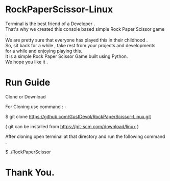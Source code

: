 # RockPaperScissor-Linux

  Terminal is the best friend of a Developer .                                                                           
	That's why we created this console based simple Rock Paper Scissor game .         
	We are pretty sure that everyone has played this in their childhood .                      
	So, sit back for a while , take rest from your projects and  developments                
	for a while and enjoying playing this.                                                                            
	It is a simple Rock Paper Scissor Game built using Python.                                            														
	We hope you like it .
  
  # Run Guide
  
  Clone or Download
  
  For Cloning use command : -
  
  $ git clone https://github.com/GustDevol/RockPaperScissor-Linux.git
  
  ( git can be installed from https://git-scm.com/download/linux )
  
  After cloning open terminal at that directory and run the following command .
  
  $ ./RockPaperScissor
  
  # Thank You.
